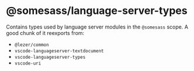 # @somesass/language-server-types

Contains types used by language server modules in the `@somesass` scope. A good chunk of it reexports from:

- `@lezer/common`
- `vscode-languageserver-textdocument`
- `vscode-languageserver-types`
- `vscode-uri`
